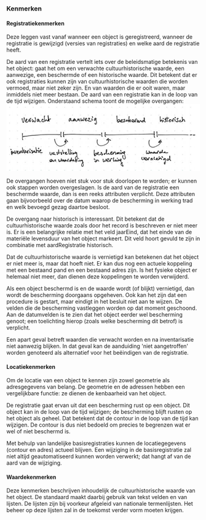 ### Kenmerken

#### Registratiekenmerken

Deze leggen vast vanaf wanneer een object is geregistreerd, wanneer de registratie is gewijzigd (versies van registraties) en welke aard de registratie heeft.

De aard van een registratie vertelt iets over de beleidsmatige betekenis van het object: gaat het om een verwachte cultuurhistorische waarde, een aanwezige, een beschermde of een historische waarde. Dit betekent dat er ook registraties kunnen zijn van cultuurhistorische waarden die worden vermoed, maar niet zeker zijn. En van waarden die er ooit waren, maar inmiddels niet meer bestaan. De aard van een registratie kan in de loop van de tijd wijzigen.
Onderstaand schema toont de mogelijke overgangen:
![](ers-media/Overgangen.png)

De overgangen hoeven niet stuk voor stuk doorlopen te worden; er kunnen ook stappen worden overgeslagen.
Is de aard van de registratie een beschermde waarde, dan is een reeks attributen verplicht.
Deze attributen gaan bijvoorbeeld over de datum waarop de bescherming in werking trad en welk bevoegd gezag daartoe besloot.

De overgang naar historisch is interessant. Dit betekent dat de cultuurhistorische waarde zoals door het record is beschreven er niet meer is. Er is een belangrijke relatie met het veld jaarEind, dat het einde van de materiële levensduur van het object markeert. Dit veld hoort gevuld te zijn in combinatie met aardRegistratie historisch.

Dat de cultuurhistorische waarde is vernietigd kan betekenen dat het object er niet meer is, maar dat hoeft niet. Er kan dus nog een actuele koppeling met een bestaand pand en een bestaand adres zijn. Is het fysieke object er helemaal niet meer, dan dienen deze koppelingen te worden verwijderd.

Als een object beschermd is en de waarde wordt (of blijkt) vernietigd, dan wordt de bescherming doorgaans opgeheven. Ook kan het zijn dat een procedure is gestart, maar eindigt in het besluit niet aan te wijzen. De velden die de bescherming vastleggen worden op dat moment geschoond. Aan de datumvelden is te zien dat het object eerder wel bescherming genoot; een toelichting hierop (zoals welke bescherming dit betrof) is verplicht.

Een apart geval betreft waarden die verwacht worden en na inventarisatie niet aanwezig blijken. In dat geval kan de aanduiding 'niet aangetroffen' worden genoteerd als alternatief voor het beëindigen van de registratie.

#### Locatiekenmerken

Om de locatie van een object te kennen zijn zowel geometrie als adresgegevens van belang. De geometrie en de adressen hebben een vergelijkbare functie: ze dienen de
kenbaarheid van het object.

De registratie gaat ervan uit dat een bescherming rust op een object. Dit object kan in de loop van de tijd wijzigen; de bescherming blijft rusten op het object als geheel. Dat betekent dat de contour in de loop van de tijd kan wijzigen. De contour is dus niet bedoeld om precies te begrenzen wat er wel of niet beschermd is.

Met behulp van landelijke basisregistraties kunnen de locatiegegevens (contour en adres) actueel blijven. Een wijziging in de basisregistratie zal niet altijd geautomatiseerd kunnen worden verwerkt; dat hangt af van de aard van de wijziging.

#### Waardekenmerken
Deze kenmerken beschrijven inhoudelijk de cultuurhistorische waarde van het object. De standaard maakt daarbij gebruik van tekst velden en van lijsten. De lijsten zijn bij voorkeur afgeleid van nationale termenlijsten. Het beheer op deze lijsten zal in de toekomst verder vorm moeten krijgen.
